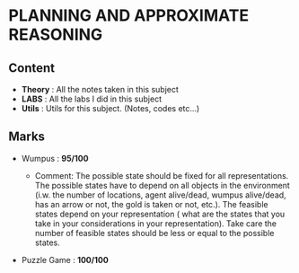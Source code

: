 # PLANNING AND APPROXIMATE REASONING

## Content

* **Theory** : All the notes taken in this subject
* **LABS**  : All the labs I did in this subject
* **Utils** : Utils for this subject. (Notes, codes etc...)


## Marks

* Wumpus : **95/100** 
    * Comment: The possible state should be fixed for all representations. The possible states have to depend on all objects in the environment (i.w. the number of locations, agent alive/dead, wumpus alive/dead, has an arrow or not, the gold is taken or not, etc.). The feasible states depend on your representation ( what are the states that you take in your considerations in your representation). Take care the number of feasible states should be less or equal to the possible states.

* Puzzle Game : **100/100**
